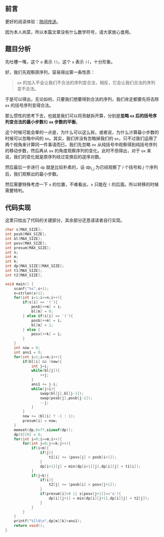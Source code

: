## 前言

更好的阅读体验：[隙间传送](https://www.cnblogs.com/larry76/p/17602444.html)。

因为本人尚菜，所以本篇文章没有什么数学符号，请大家放心食用。

## 题目分析

先吐槽一嘴，这个 `o` 表示 `()`，这个 `x` 表示 `)(`，十分形象。

好，我们先观察原序列，容易得出第一条性质：

> `ox` 的加入不会让我们不合法的序列变合法，相反，它会让我们合法的序列变不合法。

于是可以得出，无论如何，只要我们想要得到合法的序列，我们肯定都要先将去除 `ox` 的括号序列变得合法。

那么惯性的思考下去，也就是我们可以将贡献拆开算，分别是**忽略  `ox` 后的括号序列变合法的最小步数**和 **`ox` 步数的平衡**。

这个时候可能会晕的一点是，为什么可以这么拆，或者说，为什么计算最小步数的时候可以忽略中间的 `ox`。其实，我们并没有忽略掉我们的 `ox`，只不过我们运用了两个视角来计算同一件事请而已，我们先忽略 `ox` 从纯括号中观察得到纯括号序列的移动步数，然后再从 `ox` 的角度观察序列的变化。此时不但得出，对于 `ox` 来说，我们的变化就是原序列经过变换后的逆序对数。

然后最后一步进行 `dp` 就是比较朴素的，设 $dp_{i,j}$ 为已经观察了 $i$ 个括号和 $j$ 个序列后，我们观察出的最小步数。

然后需要特殊考虑一下 `x` 的位置，不难看出，`x` 只能在 `(` 的后面。所以转移的时候需要特判。

## 代码实现

这里只给出了代码的关键部分，其余部分还恳请读者自行实现。

```cpp
char s[MAX_SIZE];
int posb[MAX_SIZE];
int bl[MAX_SIZE];
int posv[MAX_SIZE];
int presum[MAX_SIZE];
int n;
int m;
int k;
int dp[MAX_SIZE][MAX_SIZE];
int t1[MAX_SIZE];
int t2[MAX_SIZE];

void main() {
	scanf("%s",s+1);
	n=strlen(s+1);
	for(int i=1;i<=n;i++){
		if(s[i] == '('){
			posb[++m] = i;
			bl[m] = 0;
		} else if(s[i] == ')'){
			posb[++m] = i;
			bl[m] = 1;
		} else {
			posv[++k] = i;
		}
	}
	int now = 0;
	int ans1 = 0;
	for(int i=1;i<=m;i++){
		if(bl[i] && !now){
			int j=i;
			while(bl[j]){
				++j;
			}
			ans1 += j-i;
			while(j>i){
				swap(bl[j],bl[j-1]);
				swap(posb[j],posb[j-1]);
				--j;
			}
		}
		now += (bl[i] ? -1 : 1);
		presum[i] = now;
	}
	memset(dp,0x7f,sizeof(dp));
	dp[0][0] = 0;
	for(int i=0;i<=m;i++){
		for(int j=0;j<=k;j++){
			if(i<m){
				if(j){
					t1[i] += (posv[j] > posb[i+1]);
				}
				dp[i+1][j] = min(dp[i+1][j],dp[i][j] + t1[i]);
			}
			if(j<k){
				if(i){
					t2[j] += (posb[i] > posv[j+1]);
				}
				if(presum[i]>0 || s[posv[j+1]]=='o'){
					dp[i][j+1] = min(dp[i][j+1],dp[i][j] + t2[j]);
				}
			}
		}
	}
	printf("%lld\n",dp[m][k]+ans1);
    return void();
}
```